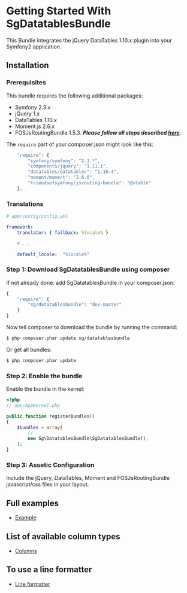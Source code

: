 # Getting Started With SgDatatablesBundle

This Bundle integrates the jQuery DataTables 1.10.x plugin into your Symfony2 application.

## Installation

### Prerequisites

This bundle requires the following additional packages:

* Symfony 2.3.x
* jQuery 1.x
* DataTables 1.10.x
* Moment.js 2.6.x
* FOSJsRoutingBundle 1.5.3. ***Please follow all steps described [here](https://github.com/FriendsOfSymfony/FOSJsRoutingBundle/blob/master/Resources/doc/index.md).***

The `require` part of your composer.json might look like this:

```js
    "require": {
        "symfony/symfony": "2.3.*",
        "components/jquery": "1.11.1",
        "datatables/datatables": "1.10.4",
        "moment/moment": "2.6.0",
        "friendsofsymfony/jsrouting-bundle": "@stable"
    },
```

### Translations

``` yaml
# app/config/config.yml

framework:
    translator: { fallback: %locale% }

    # ...

    default_locale:  "%locale%"
```

### Step 1: Download SgDatatablesBundle using composer

If not already done: add SgDatatablesBundle in your composer.json:

```js
{
    "require": {
        "sg/datatablesbundle": "dev-master"
    }
}
```

Now tell composer to download the bundle by running the command:

``` bash
$ php composer.phar update sg/datatablesbundle
```

Or get all bundles:

``` bash
$ php composer.phar update
```

### Step 2: Enable the bundle

Enable the bundle in the kernel:

``` php
<?php
// app/AppKernel.php

public function registerBundles()
{
    $bundles = array(
        // ...
        new Sg\DatatablesBundle\SgDatatablesBundle(),
    );
}
```

### Step 3: Assetic Configuration

Include the jQuery, DataTables, Moment and FOSJsRoutingBundle javascript/css files in your layout.

## Full examples

- [Example](./example.md)

## List of available column types

- [Columns](./columns.md)

## To use a line formatter

- [Line formatter](./lineFormatter.md)
